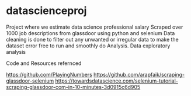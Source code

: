 # datascienceproj
Project where we estimate data science professional salary
Scraped over 1000 job descriptions from glassdoor using python and selenium
Data cleaning is done to filter out any unwanted or irregular data to make the dataset error free to run and smoothly do Analysis.
Data exploratory analysis 






















Code and Resources refernced

 https://github.com/PlayingNumbers
https://github.com/arapfaik/scraping-glassdoor-selenium
https://towardsdatascience.com/selenium-tutorial-scraping-glassdoor-com-in-10-minutes-3d0915c6d905
